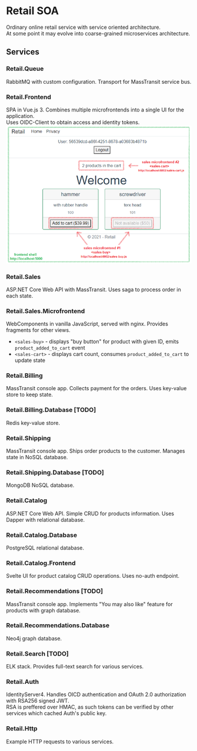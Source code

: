 # Retail SOA
Ordinary online retail service with service oriented architecture.  
At some point it may evolve into coarse-grained microservices architecture.
## Services
### Retail.Queue
RabbitMQ with custom configuration. Transport for MassTransit service bus.
### Retail.Frontend
SPA in Vue.js 3. Combines multiple microfrontends into a single UI for the application.  
Uses OIDC-Client to obtain access and identity tokens.  
![Microfrontends](01_microfrontends.png) 
### Retail.Sales
ASP.NET Core Web API with MassTransit. Uses saga to process order in each state.
### Retail.Sales.Microfrontend
WebComponents in vanilla JavaScript, served with nginx. Provides fragments for other views.  
- `<sales-buy>` - displays "buy button" for product with given ID, emits `product_added_to_cart` event
- `<sales-cart>` - displays cart count, consumes `product_added_to_cart` to update state
### Retail.Billing
MassTransit console app. Collects payment for the orders. Uses key-value store to keep state.
### Retail.Billing.Database [TODO]
Redis key-value store.
### Retail.Shipping
MassTransit console app. Ships order products to the customer. Manages state in NoSQL database.
### Retail.Shipping.Database [TODO]
MongoDB NoSQL database.
### Retail.Catalog
ASP.NET Core Web API. Simple CRUD for products information. Uses Dapper with relational database.
### Retail.Catalog.Database
PostgreSQL relational database.
### Retail.Catalog.Frontend
Svelte UI for product catalog CRUD operations. Uses no-auth endpoint.
### Retail.Recommendations [TODO]
MassTransit console app. Implements "You may also like" feature for products with graph database.
### Retail.Recommendations.Database
Neo4j graph database.
### Retail.Search [TODO]
ELK stack. Provides full-text search for various services.
### Retail.Auth
IdentityServer4. Handles OICD authentication and OAuth 2.0 authorization with RSA256 signed JWT.  
RSA is preffered over HMAC, as such tokens can be verified by other services which cached Auth's public key.
### Retail.Http
Example HTTP requests to various services.
